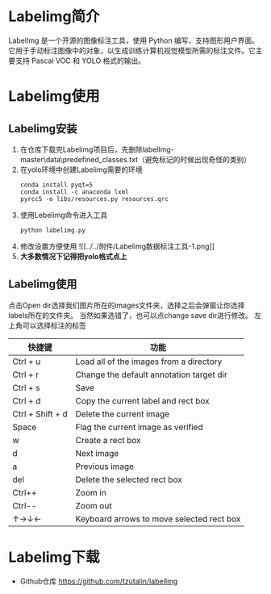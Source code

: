 # Labelimg简介
LabelImg 是一个开源的图像标注工具，使用 Python 编写，支持图形用户界面。它用于手动标注图像中的对象，以生成训练计算机视觉模型所需的标注文件。它主要支持 Pascal VOC 和 YOLO 格式的输出。

# Labelimg使用
## Labelimg安装
1. 在仓库下载完Labelimg项目后，先删除labelImg-master\data\predefined_classes.txt（避免标记的时候出现奇怪的类别）
2. 在yolo环境中创建Labelimg需要的环境
      ```
	conda install pyqt=5
	conda install -c anaconda lxml
	pyrcc5 -o libs/resources.py resources.qrc
	```
3. 使用Lebelimg命令进入工具
   ```
   python labelimg.py
	```
4. 修改设置方便使用
   ![[../../附件/Labelimg数据标注工具-1.png]]
5. **大多数情况下记得把yolo格式点上**

## Labelimg使用
点击Open dir选择我们图片所在的images文件夹，选择之后会弹窗让你选择labels所在的文件夹。
当然如果选错了，也可以点change save dir进行修改。
左上角可以选择标注的标签

| 快捷键              | 功能                                        |
| ---------------- | ----------------------------------------- |
| Ctrl + u         | Load all of the images from a directory   |
| Ctrl + r         | Change the default annotation target dir  |
| Ctrl + s         | Save                                      |
| Ctrl + d         | Copy the current label and rect box       |
| Ctrl + Shift + d | Delete the current image  <br>            |
| Space            | Flag the current image as verified        |
| w                | Create a rect box                         |
| d                | Next image                                |
| a                | Previous image                            |
| del              | Delete the selected rect box              |
| Ctrl++           | Zoom in                                   |
| Ctrl--           | Zoom out                                  |
| ↑→↓←             | Keyboard arrows to move selected rect box |
# Labelimg下载
- Github仓库 https://github.com/tzutalin/labelImg